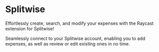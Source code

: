 # Splitwise

Effortlessly create, search, and modify your expenses with the Raycast extension for Splitwise!

Seamlessly connect to your Splitwise account, enabling you to add expenses, as well as review or edit existing ones in no time.
